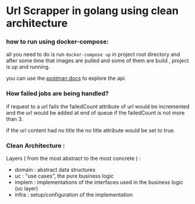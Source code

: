# Url Scrapper in golang using clean architecture
### how to run using docker-compose:
all you need to do is run `docker-compose up` in project root directory and after some time that images are pulled and some of them are build , project is up and running.

you can use the [postman docs](https://documenter.getpostman.com/view/3010056/SzKTvyo2?version=latest) to explore the api.

### How failed jobs are being handled?
if request to a url fails the failedCount attribute of url would be incremented and the url would be added at end of queue if the failedCount is not more than 3.

if the url content had no title the no title attribute would be set to true.

### Clean Architecture :
Layers ( from the most abstract to the most concrete ) :
- domain : abstract data structures
- uc : "use cases", the pure business logic
- implem : implementations of the interfaces used in the business logic (uc layer)
- infra : setup/configuration of the implementation
